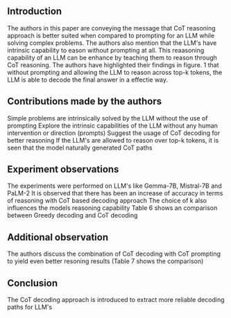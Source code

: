 ## Introduction
The authors in this paper are conveying the message that CoT reasoning approach is better suited when compared to prompting for an LLM while solving complex problems.
The authors also mention that the LLM's have intrinsic capability to eason without prompting at all. This reaasoning capability of an LLM can be enhance by teaching them to reason through CoT reasoning. The authors have highlighted their findings in figure. 1 that without prompting and allowing the LLM to reason across top-k tokens, the LLM is able to decode the final answer in a effectie way. 

## Contributions made by the authors
Simple problems are intrinsically solved by the LLM without the use of prompting
Explore the intrinsic capabilities of the LLM without any human intervention or direction (prompts)
Suggest the usage of CoT decoding for better reasoning
If the LLM's are allowed to reason over top-k tokens, it is seen that the model naturally generated CoT paths

## Experiment observations
The experiments were performed on LLM's like Gemma-7B, Mistral-7B and PaLM-2
It is observed that there has been an increase of accuracy in terms of reasoning with CoT based decoding approach
The choice of k also influences the models reasoning capability
Table 6 shows an comparison between Greedy decoding and CoT decoding 

## Additional observation
The authors discuss the combination of CoT decoding with CoT prompting to yield even better resoning results (Table 7 shows the comparison)

## Conclusion
The CoT decoding approach is introduced to extract more reliable decoding paths for LLM's



